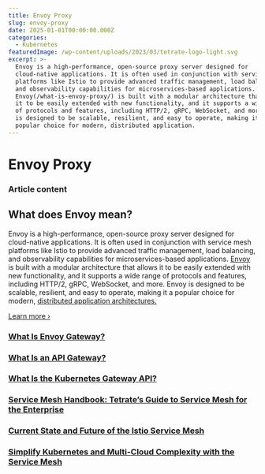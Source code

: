 ```yaml
---
title: Envoy Proxy
slug: envoy-proxy
date: 2025-01-01T00:00:00.000Z
categories:
  - Kubernetes
featuredImage: /wp-content/uploads/2023/03/tetrate-logo-light.svg
excerpt: >-
  Envoy is a high-performance, open-source proxy server designed for
  cloud-native applications. It is often used in conjunction with service mesh
  platforms like Istio to provide advanced traffic management, load balancing,
  and observability capabilities for microservices-based applications.
  Envoy(/what-is-envoy-proxy/) is built with a modular architecture that allows
  it to be easily extended with new functionality, and it supports a wide range
  of protocols and features, including HTTP/2, gRPC, WebSocket, and more. Envoy
  is designed to be scalable, resilient, and easy to operate, making it a
  popular choice for modern, distributed application.
---
```

# Envoy Proxy

### Article content

## What does Envoy mean?

Envoy is a high-performance, open-source proxy server designed for cloud-native applications. It is often used in conjunction with service mesh platforms like Istio to provide advanced traffic management, load balancing, and observability capabilities for microservices-based applications. [Envoy](/what-is-envoy-proxy/) is built with a modular architecture that allows it to be easily extended with new functionality, and it supports a wide range of protocols and features, including HTTP/2, gRPC, WebSocket, and more. Envoy is designed to be scalable, resilient, and easy to operate, making it a popular choice for modern, [distributed application architectures.](/blog/nist-sp-800-207a-explained-zero-trust-architecture-model-for-access-control/)

[Learn more ›](/what-is-envoy-proxy/)

### [What Is Envoy Gateway?](/learn/what-is-envoy-gateway/)

### [What Is an API Gateway?](/learn/what-is-an-api-gateway/)

### [What Is the Kubernetes Gateway API?](/learn/what-is-kubernetes-gateway-api/)

### [Service Mesh Handbook: Tetrate’s Guide to Service Mesh for the Enterprise](/resource/service-mesh-handbook/)

### [Current State and Future of the Istio Service Mesh](/resource/current-state-and-future-of-istio-service-mesh/)

### [Simplify Kubernetes and Multi-Cloud Complexity with the Service Mesh](/resource/simplify-kubernetes-and-multi-cloud-complexity-with-the-service-mesh/)
